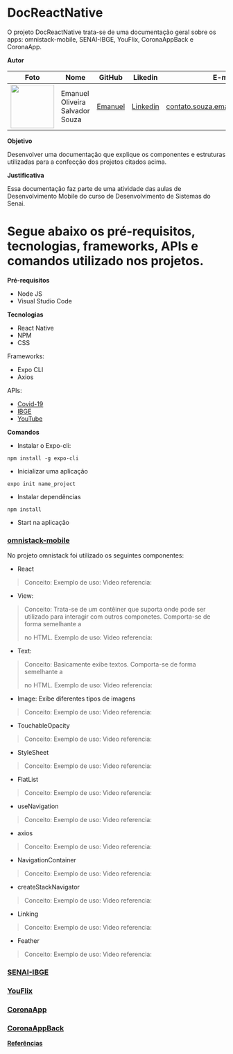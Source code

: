 # DocReactNative
O projeto DocReactNative trata-se de uma documentação geral sobre os apps: omnistack-mobile, SENAI-IBGE, YouFlix, CoronaAppBack e CoronaApp.

**Autor**

Foto | Nome | GitHub | Likedin | E-mail
---- | ---- | ------ | ------- | ------
<img src="https://avatars1.githubusercontent.com/u/56510921?s=400&u=7896f90f57edb9075a897ef19e6fb41e047d62c5&v=4" width="100px"> | Emanuel Oliveira Salvador Souza | [Emanuel](https://github.com/EmanuelOSSouza) | [Linkedin](https://www.linkedin.com/in/emanuel-oliveira-souza-ba-ti058a125/) | contato.souza.emanuel@gmail.com

**Objetivo**

Desenvolver uma documentação que explique os componentes e estruturas utilizadas para a confecção dos projetos citados acima.

**Justificativa**

Essa documentação faz parte de uma atividade das aulas de Desenvolvimento Mobile do curso de Desenvolvimento de Sistemas do Senai.

# Segue abaixo os pré-requisitos, tecnologias, frameworks, APIs e comandos utilizado nos projetos.

**Pré-requisitos**

- Node JS
- Visual Studio Code

**Tecnologias**

- React Native
- NPM
- CSS

Frameworks:

- Expo CLI
- Axios

APIs:

- [Covid-19](https://covid19-brazil-api-docs.now.sh/)
- [IBGE](https://servicodados.ibge.gov.br/api/docs)
- [YouTube](https://developers.google.com/youtube)


**Comandos**

* Instalar o Expo-cli:

`npm install -g expo-cli`

* Inicializar uma aplicação

`expo init name_project`

* Instalar dependências

`npm install`

* Start na aplicação


### [omnistack-mobile](https://github.com/EmanuelOSSouza/omnistack-mobile)
  No projeto omnistack foi utilizado os seguintes componentes:
  
  - React
  > Conceito:
  > Exemplo de uso:
  > Video referencia:
  
  - View: 
  > Conceito: Trata-se de um contêiner que suporta onde pode ser utilizado para interagir com outros componetes. Comporta-se de forma semelhante a <div> no HTML.
  > Exemplo de uso:
  > Video referencia:
  
  - Text: 
  > Conceito: Basicamente exibe textos. Comporta-se de forma semelhante a <p> no HTML.
  > Exemplo de uso:
  > Video referencia:
  
  - Image: Exibe diferentes tipos de imagens 
  > Conceito:
  > Exemplo de uso:
  > Video referencia:
  
  - TouchableOpacity 
  > Conceito:
  > Exemplo de uso:
  > Video referencia:
  
  - StyleSheet
  > Conceito:
  > Exemplo de uso:
  > Video referencia:
  
  - FlatList
  > Conceito:
  > Exemplo de uso:
  > Video referencia:
  
  - useNavigation
  > Conceito:
  > Exemplo de uso:
  > Video referencia:
  
  - axios
  > Conceito:
  > Exemplo de uso:
  > Video referencia:
  
  - NavigationContainer
  > Conceito:
  > Exemplo de uso:
  > Video referencia:
  
  - createStackNavigator
  > Conceito:
  > Exemplo de uso:
  > Video referencia:
  
  - Linking
  > Conceito:
  > Exemplo de uso:
  > Video referencia:
  
  - Feather
  
  > Conceito:
  > Exemplo de uso:
  > Video referencia:
  
  
### [SENAI-IBGE](https://github.com/EmanuelOSSouza/SENAI-IBGE)

### [YouFlix](https://github.com/EmanuelOSSouza/YouFlix)

### [CoronaApp](https://github.com/EmanuelOSSouza/CoronaApp)

### [CoronaAppBack](https://github.com/EmanuelOSSouza/CoronaAppBack)


**[Referências](https://reactnative.dev/)**
